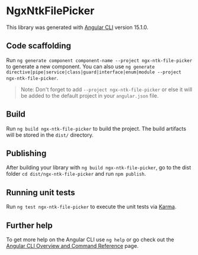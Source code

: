 # NgxNtkFilePicker

This library was generated with [Angular CLI](https://github.com/angular/angular-cli) version 15.1.0.

## Code scaffolding

Run `ng generate component component-name --project ngx-ntk-file-picker` to generate a new component. You can also use `ng generate directive|pipe|service|class|guard|interface|enum|module --project ngx-ntk-file-picker`.
> Note: Don't forget to add `--project ngx-ntk-file-picker` or else it will be added to the default project in your `angular.json` file. 

## Build

Run `ng build ngx-ntk-file-picker` to build the project. The build artifacts will be stored in the `dist/` directory.

## Publishing

After building your library with `ng build ngx-ntk-file-picker`, go to the dist folder `cd dist/ngx-ntk-file-picker` and run `npm publish`.

## Running unit tests

Run `ng test ngx-ntk-file-picker` to execute the unit tests via [Karma](https://karma-runner.github.io).

## Further help

To get more help on the Angular CLI use `ng help` or go check out the [Angular CLI Overview and Command Reference](https://angular.io/cli) page.
